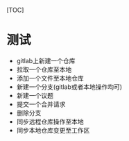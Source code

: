 [TOC]

# 测试

- gitlab上新建一个仓库
- 拉取一个仓库至本地
- 添加一个文件至本地仓库
- 新建一个分支(gitlab或者本地操作均可)
- 新建一个议题
- 提交一个合并请求
- 删除分支
- 同步远程仓库操作至本地
- 同步本地仓库变更至工作区